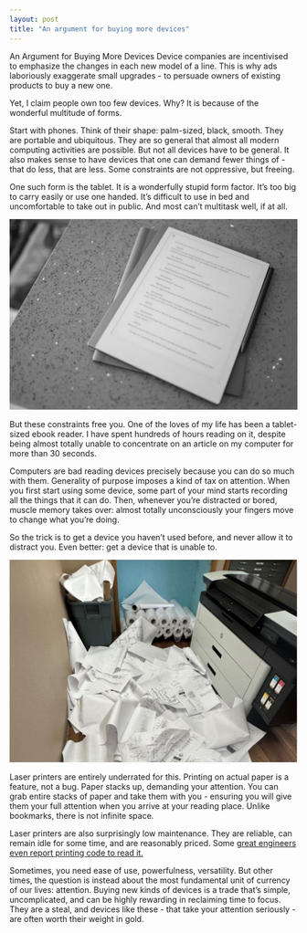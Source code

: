 ```yaml
---
layout: post
title: "An argument for buying more devices"
---
```


An Argument for Buying More Devices
Device companies are incentivised to emphasize the changes in each new model of a line. This is why ads laboriously exaggerate small upgrades - to persuade owners of existing products to buy a new one.

Yet, I claim people own too few devices. Why? It is because of the wonderful multitude of forms.

Start with phones. Think of their shape: palm-sized, black, smooth. They are portable and ubiquitous. They are so general that almost all modern computing activities are possible.
But not all devices have to be general. It also makes sense to have devices that one can demand fewer things of - that do less, that are less. Some constraints are not oppressive, but freeing.

One such form is the tablet. It is a wonderfully stupid form factor. It’s too big to carry easily or use one handed. It’s difficult to use in bed and uncomfortable to take out in public. And most can’t multitask well, if at all.

![printer](/assets/devices-1.png)

But these constraints free you. One of the loves of my life has been a tablet-sized ebook reader. I have spent hundreds of hours reading on it, despite being almost totally unable to concentrate on an article on my computer for more than 30 seconds.

Computers are bad reading devices precisely because you can do so much with them. Generality of purpose imposes a kind of tax on attention. When you first start using some device, some part of your mind starts recording all the things that it can do. Then, whenever you’re distracted or bored, muscle memory takes over: almost totally unconsciously your fingers move to change what you’re doing.

So the trick is to get a device you haven’t used before, and never allow it to distract you. Even better: get a device that is unable to.

![printer](/assets/devices-2.png)

Laser printers are entirely underrated for this. Printing on actual paper is a feature, not a bug. Paper stacks up, demanding your attention. You can grab entire stacks of paper and take them with you - ensuring you will give them your full attention when you arrive at your reading place. Unlike bookmarks, there is not infinite space.

Laser printers are also surprisingly low maintenance. They are reliable, can remain idle for some time, and are reasonably priced. Some [great engineers even report printing code to read it.](https://lukego.github.io/blog/2012/10/24/readable-programs/)

Sometimes, you need ease of use, powerfulness, versatility. But other times, the question is instead about the most fundamental unit of currency of our lives: attention. Buying new kinds of devices is a trade that’s simple, uncomplicated, and can be highly rewarding in reclaiming time to focus. They are a steal, and devices like these - that take your attention seriously - are often worth their weight in gold.
